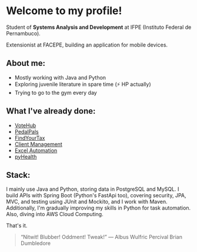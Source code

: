 # Welcome to my profile!
Student of **Systems Analysis and Development** at IFPE (Instituto Federal de Pernambuco).

Extensionist at FACEPE, building an application for mobile devices.

## **About me:**
* Mostly working with Java and Python
* Exploring juvenile literature in spare time (⚡ HP actually)
* Trying to go to the gym every day

## **What I've already done:**
* [VoteHub](https://github.com/kvsbarbosa/votehub)
* [PedalPals](https://github.com/kvsbarbosa/pedal-pals)
* [FindYourTax](https://github.com/kvsbarbosa/findYourTax)
* [Client Management](https://github.com/kvsbarbosa/clients-challenge)
* [Excel Automation](https://github.com/kvsbarbosa/automate-excel)
* [pyHealth](https://github.com/kvsbarbosa/pyHealth)

## **Stack:**

I mainly use Java and Python, storing data in PostgreSQL and MySQL. I build APIs with Spring Boot (Python's FastApi too), covering security, JPA, MVC, and testing using JUnit and Mockito, and I work with Maven.  Additionally, I'm gradually improving my skills in Python for task automation. Also, diving into AWS Cloud Computing.

That's it.
> “Nitwit! Blubber! Oddment! Tweak!”
― Albus Wulfric Percival Brian Dumbledore


